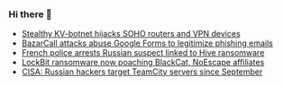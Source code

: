 ### Hi there 👋

<!--START_SECTION:feed-->
* [Stealthy KV-botnet hijacks SOHO routers and VPN devices](https://www.bleepingcomputer.com/news/security/stealthy-kv-botnet-hijacks-soho-routers-and-vpn-devices/)
* [BazarCall attacks abuse Google Forms to legitimize phishing emails](https://www.bleepingcomputer.com/news/security/bazarcall-attacks-abuse-google-forms-to-legitimize-phishing-emails/)
* [French police arrests Russian suspect linked to Hive ransomware](https://www.bleepingcomputer.com/news/security/french-police-arrests-russian-suspect-linked-to-hive-ransomware/)
* [LockBit ransomware now poaching BlackCat, NoEscape affiliates](https://www.bleepingcomputer.com/news/security/lockbit-ransomware-now-poaching-blackcat-noescape-affiliates/)
* [CISA: Russian hackers target TeamCity servers since September](https://www.bleepingcomputer.com/news/security/cisa-russian-hackers-target-teamcity-servers-since-september/)
<!--END_SECTION:feed-->

<!--
**frankenk/frankenk** is a ✨ _special_ ✨ repository because its `README.md` (this file) appears on your GitHub profile.

Here are some ideas to get you started:

- 🔭 I’m currently working on ...
- 🌱 I’m currently learning ...
- 👯 I’m looking to collaborate on ...
- 🤔 I’m looking for help with ...
- 💬 Ask me about ...
- 📫 How to reach me: ...
- 😄 Pronouns: ...
- ⚡ Fun fact: ...
-->



